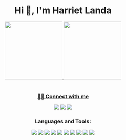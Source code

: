 <h1 align="center">Hi 👋, I'm Harriet Landa</h1>
<div align="center">
  <a href="https://https://github.com/harrietLanda">
  <img height="180em" src="https://github-readme-stats.vercel.app/api?username=harrietLanda&show_icons=true&theme=dracula&include_all_commits=true&count_private=true"/>
  <img height="180em" src="https://github-readme-stats.vercel.app/api/top-langs/?username=harrietLanda&layout=compact&langs_count=7&theme=dracula"/>
</div>
<br>

<h3 align="Center"> 🤝🏻 Connect with me </h3>
<p align="center">
<a href="mailto:hlandagil@gmail.com"><img src="https://img.shields.io/badge/e‑mail-D14836.svg?style=for-the-badge&logo=GMail&logoColor=white"/></a>
<a href="https://twitter.com/hxxrrii"><img src="https://img.shields.io/badge/twitter-9cf.svg?style=for-the-badge&logo=twitter&logoColor=white"/></a>
<a href="https://linkedin.com/in/harrietlanda"><img src="https://img.shields.io/badge/linkedin-0077B5.svg?style=for-the-badge&logo=linkedin&logoColor=white"/></a>
</p>

<h3 align="Center">Languages and Tools:</h3>  
<p align="center">
<img src="https://img.shields.io/badge/C%2B%2B-00599C?style=for-the-badge&logo=c%2B%2B&logoColor=white">
<img src="https://img.shields.io/badge/Python-14354C?style=for-the-badge&logo=python&logoColor=white">
<img src="https://img.shields.io/badge/Flask-ff69b4?style=for-the-badge&logo=flask&logoColor=white">
<img src="https://img.shields.io/badge/JavaScript-F7DF1E?style=for-the-badge&logo=javascript&logoColor=black">
<img src="https://img.shields.io/badge/React-9cf?style=for-the-badge&logo=react&logoColor=white">
<img src="https://img.shields.io/badge/React Native-blue?style=for-the-badge&logo=react&logoColor=white">
<img src="https://img.shields.io/badge/LUA-07405E?style=for-the-badge&logo=lua&logoColor=white">
<img src="https://img.shields.io/badge/Heroku-430098?style=for-the-badge&logo=heroku&logoColor=white"> 
<img src="https://img.shields.io/badge/MySQL-00000F?style=for-the-badge&logo=mysql&logoColor=white">
<img src="https://img.shields.io/badge/SQLite-07405E?style=for-the-badge&logo=sqlite&logoColor=white">

</p>


